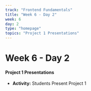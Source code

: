 ```yaml
---
track: "Frontend Fundamentals"
title: "Week 6 - Day 2"
week: 6
day: 2
type: "homepage"
topics: "Project 1 Presentations"
---
```



# Week 6 - Day 2

#### Project 1 Presentations
- **Activity:** Students Present Project 1



